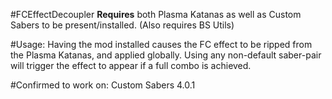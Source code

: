 #FCEffectDecoupler
**Requires** both Plasma Katanas as well as Custom Sabers to be present/installed.
(Also requires BS Utils)

#Usage:
Having the mod installed causes the FC effect to be ripped from the Plasma Katanas, and applied globally.
Using any non-default saber-pair will trigger the effect to appear if a full combo is achieved.

#Confirmed to work on:
Custom Sabers 4.0.1